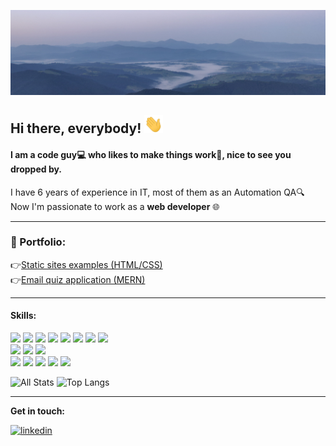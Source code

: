 [![](https://raw.githubusercontent.com/bondarukoleh/bondarukoleh/master/assets/banner.PNG "Carpathian Mountains")](https://goo.gl/maps/BXaZnFP4c2imwGcd7)

## Hi there, everybody! <img src="https://raw.githubusercontent.com/bondarukoleh/bondarukoleh/master/assets/wave.gif" width="30px">
#### I am a code guy:computer: who likes to make things work:hammer:, nice to see you dropped by.

I have 6 years of experience in IT, most of them as an Automation QA:mag: \
Now I'm passionate to work as a **web developer** :globe_with_meridians:

---
### :eyes: Portfolio:
:point_right:[Static sites examples (HTML/CSS)](https://tender-brown-13edfc.netlify.app/) \
:point_right:[Email quiz application (MERN)](https://olehbondaruk-emaily-server.herokuapp.com/)

---
#### Skills:
[![](https://img.shields.io/badge/JavaScript-informational?style=flat&logo=javascript&logoColor=white&color=0047ab)](https://developer.mozilla.org/en-US/docs/Web/JavaScript)
[![](https://img.shields.io/badge/Node.js-informational?style=flat&logo=node.js&logoColor=white&color=0047ab)](https://nodejs.org/en/) 
[![](https://img.shields.io/badge/TypeScript-informational?style=flat&logo=typescript&logoColor=white&color=0047ab)](https://www.typescriptlang.org/)
[![](https://img.shields.io/badge/React-informational?style=flat&logo=react&logoColor=white&color=0047ab)](https://reactjs.org/) 
[![](https://img.shields.io/badge/Redux-informational?style=flat&logo=redux&logoColor=white&color=0047ab)](https://redux.js.org/)
[![](https://img.shields.io/badge/HTML-informational?style=flat&logo=html5&logoColor=white&color=0047ab)](https://dev.w3.org/html5/spec-LC/)
[![](https://img.shields.io/badge/CSS-informational?style=flat&logo=CSS3&logoColor=white&color=0047ab)](https://www.w3.org/Style/CSS/)
[![](https://img.shields.io/badge/SASS-informational?style=flat&logo=SASS&logoColor=white&color=0047ab)](https://sass-lang.com/) \
[![](https://img.shields.io/badge/Mocha-informational?style=flat&logo=Mocha&logoColor=white&color=88ace0)](https://mochajs.org/)
[![](https://img.shields.io/badge/Jest-informational?style=flat&logo=Jest&logoColor=white&color=88ace0)](https://jestjs.io/)
[![](https://img.shields.io/badge/Jasmine-informational?style=flat&logo=Jasmine&logoColor=white&color=88ace0)](https://jasmine.github.io/) \
[![](https://img.shields.io/badge/Git-informational?style=flat&logo=Git&logoColor=white&color=5dadec)](https://git-scm.com/)
[![](https://img.shields.io/badge/Docker-informational?style=flat&logo=docker&logoColor=white&color=5dadec)](https://www.docker.com/)
[![](https://img.shields.io/badge/MySQL-informational?style=flat&logo=MySQL&logoColor=white&color=5dadec)](https://www.mysql.com/)
[![](https://img.shields.io/badge/Windows-informational?style=flat&logo=Windows&logoColor=white&color=5dadec)](https://docs.microsoft.com/en-us/windows/)
[![](https://img.shields.io/badge/Linux-informational?style=flat&logo=Linux&logoColor=white&color=5dadec)](https://www.kernel.org/doc/html/latest/)

![All Stats](https://github-readme-stats-axpwmfcg3.vercel.app/api?username=bondarukoleh&show_icons=true&include_all_commits=true&count_private=true&hide=contribs&theme=cobalt&layout=compact)
![Top Langs](https://github-readme-stats-axpwmfcg3.vercel.app/api/top-langs/?username=bondarukoleh&layout=compact&theme=cobalt&hide=TSQL)

---
**Get in touch:** 

[<img src='https://cdn.jsdelivr.net/npm/simple-icons@3.0.1/icons/linkedin.svg' alt='linkedin' height='40'>](https://www.linkedin.com/in/oleh-bondaruk-26b996ab/)

